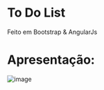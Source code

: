 # To Do List
Feito em Bootstrap & AngularJs

# Apresentação:
![image](https://user-images.githubusercontent.com/108637883/217979171-fde73ae4-81a2-4e82-8ac8-d06517cc15ef.png)
